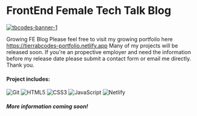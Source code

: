# FrontEnd Female Tech Talk Blog 
<a href="https://ibb.co/Sv5xg8H"><img src="https://i.ibb.co/KybGgkB/tbcodes-banner-1.png" alt="tbcodes-banner-1" border="0"></a>

Growing FE Blog
Please feel free to visit my growing portfoilo here https://tierrabcodes-portfolio.netlify.app Many of my projects will be released soon. If you're an propective employer and need the information before my release date please submit a contact form or email me directly. Thank you. 
#### Project includes: 
![Git](https://img.shields.io/badge/git-%23F05033.svg?style=for-the-badge&logo=git&logoColor=white)
![HTML5](https://img.shields.io/badge/html5-%23E34F26.svg?style=for-the-badge&logo=html5&logoColor=white)
![CSS3](https://img.shields.io/badge/css3-%231572B6.svg?style=for-the-badge&logo=css3&logoColor=white)
![JavaScript](https://img.shields.io/badge/javascript-%23323330.svg?style=for-the-badge&logo=javascript&logoColor=%23F7DF1E)
![Netlify](https://img.shields.io/badge/netlify-%23000000.svg?style=for-the-badge&logo=netlify&logoColor=#00C7B7)

##### More information coming soon!

